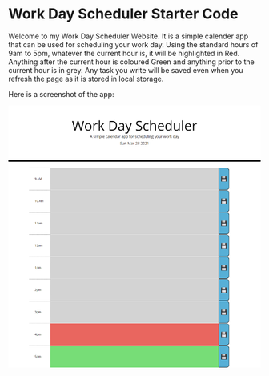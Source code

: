 # Work Day Scheduler Starter Code

Welcome to my Work Day Scheduler Website. It is a simple calender app that can be used for scheduling your work day.
Using the standard hours of 9am to 5pm, whatever the current hour is, it will be highlighted in Red. Anything after the current hour is coloured Green and anything prior to the current hour is in grey. Any task you write will be saved even when you refresh the page as it is stored in local storage.

Here is a screenshot of the app:

![WorkdayScheduler](https://raw.githubusercontent.com/rsaad86/WorkDay-Scheduler/develop/WorkdaySchedulerApp.png)
